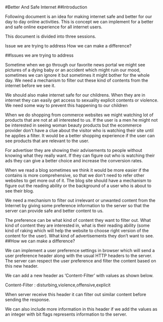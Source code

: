 #Better And Safe Internet
##Introduction

Following document is an idea for making internet safe and better for our day to day online activities. This is concept we can implement for a better and safe online experience for all internet users. 

This document is divided into three sessions. 

Issue we are trying to address
How we can make a difference?


##Issues we are trying to address

Sometime when we go through our favorite news portal we might see pictures of a dying baby or an accident which might ruin our mood, sometimes we can ignore it but sometimes it might bother for the whole day. We need a mechanism to filter out these kind of contents from the internet before we see it.

We should also make internet safe for our childrens. When they are in internet they can easily get access to sexuality explicit contents or violence. We need some way to prevent this happening to our children 

When we do shopping from commerce websites we might watching lot of products that are not at all interested to us. If the user is a men he might not be interested in seeing woman beauty products but the ecommerce provider don't have a clue about the visitor who is watching their site until he applies a filter. It would be a better shopping experience if the user can see products that are relevant to the user.

For advertiser they are showing their advisements to people without knowing what they really want. If they can figure out who is watching their ads they can give a better choice and increase the conversion rates.

When we read a blog sometimes we think it would be more easier if the contains is more comprehensive, so that we don't need to refer other websites to get more out of it. The blog site should have a mechanism to figure out the reading ability or the background of a user who is about to see their blog.

We need a mechanism to filter out irrelevant or unwanted content from the Internet by giving some preference information to the server so that the server can provide safe and better content to us.

The  preference can be what kind of content they want to filter out. What kind of content they are interested in, what is their reading ability (some kind of raking which will help the website to choose right version of the content for the user). What kind of advertisements they don’t want to see.
##How we can make a difference?

We can implement a user preference settings in browser which will send a user preference header along with the usual HTTP headers to the server. The server can respect the user preference and filter the content based on this new header.

We can add a new header as ‘Content-Filter’ with values as shown below.

Content-Filter : disturbing,violence,offensive,explicit

When server receive this header it can filter out similar content before sending the response.

We can also include more information in this header if we add the values as an integer with bit flags represents information to the server.
